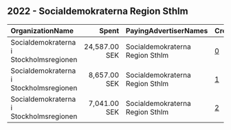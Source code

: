 ## 2022 - Socialdemokraterna Region Sthlm 
|OrganizationName|Spent|PayingAdvertiserNames|CreativeUrls|Impressions|Genders|AgeBrackets|CountryCodes|BillingAddresses|CandidateBallotInformation|
|:---|---:|:---|:---|---:|:---|:---|:---|:---|:---|
|Socialdemokraterna i Stockholmsregionen|24,587.00 SEK|Socialdemokraterna Region Sthlm|[0](https://www.snap.com/political-ads/asset/402ad85184199faaeea7cf2cb39d74d34f3d6a0d0ebd6ddefab3c1a59a8548eb?mediaType=mp4)|505,852||18+|sweden|"Sveavägen 68,Stockholm,112 15,SE"||
|Socialdemokraterna i Stockholmsregionen|8,657.00 SEK|Socialdemokraterna Region Sthlm|[1](https://www.snap.com/political-ads/asset/99fb1a7c35a39eabc64b6a1ab3ded73e7e84c08904611861a1cabc551767bf50?mediaType=mp4)|251,591||18+|sweden|"Sveavägen 68,Stockholm,112 15,SE"||
|Socialdemokraterna i Stockholmsregionen|7,041.00 SEK|Socialdemokraterna Region Sthlm|[2](https://www.snap.com/political-ads/asset/997e64a1f28c0e8195253fef967225bb613c1c9e16bf3c2666260373e4315ddc?mediaType=mp4)|97,292||18+|sweden|"Sveavägen 68,Stockholm,112 15,SE"|Socialdemokraterna i Stockholmsregionen|
